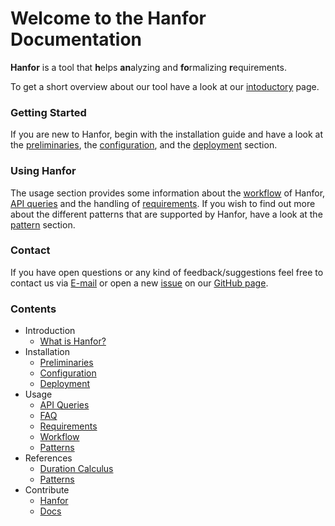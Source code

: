 # Welcome to the Hanfor Documentation

**Hanfor** is a tool that **h**elps **an**alyzing and **fo**rmalizing **r**equirements.

To get a short overview about our tool have a look at our
[intoductory](introduction/index.md "What is Hanfor") page.

### Getting Started
If you are new to Hanfor, begin with the installation guide and have a look at the [preliminaries](installation/preliminaries.md "Preliminaries"), the [configuration](installation/configuration.md "Configuration"), and the [deployment](installation/deployment.md "Deployment") section.

### Using Hanfor
The usage section provides some information about the [workflow](usage/workflow.md "Workflow") of Hanfor, [API queries](usage/api_queries.md "API Queries") and the handling of [requirements](usage/requirements.md "Requirements").
If you wish to find out more about the different patterns that are supported by Hanfor, have a look at the [pattern](references/patterns.md "Patterns") section.

### Contact
If you have open questions or any kind of feedback/suggestions feel free to contact us via [E-mail](mailto:dietsch@informatik.uni-freiburg.de "E-mail") or open a new [issue](https://github.com/ultimate-pa/hanfor/issues "Open an Issue") on our [GitHub page](https://github.com/ultimate-pa/hanfor "Hanfor at GitHub").

### Contents
  * Introduction
    * [What is Hanfor?](introduction/index.md "What is Hanfor?")
  * Installation
    * [Preliminaries](installation/preliminaries.md "Preliminaries")
    * [Configuration](installation/configuration.md "Configuration")
	* [Deployment](installation/deployment.md "Deployment")
  * Usage
	* [API Queries](usage/api_queries.md "API Queries")
	* [FAQ](usage/faq.md "FAQ")
	* [Requirements](usage/requirements.md "Requirements")
	* [Workflow](usage/workflow.md "Workflow")
	* [Patterns](usage/patterns.md "Patterns")
  * References
	* [Duration Calculus](references/duration_calculus.md "Duration Calculus")
	* [Patterns](references/patterns.md "Patterns")
  * Contribute
	* [Hanfor](contribute/to_hanfor.md "Contribute To Hanfor")
	* [Docs](contribute/to_docs.md "Contribute To Docs")

